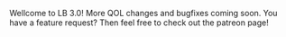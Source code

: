 Wellcome to LB 3.0!
More QOL changes and bugfixes coming soon.
You have a feature request? Then feel free to check out the patreon page!

